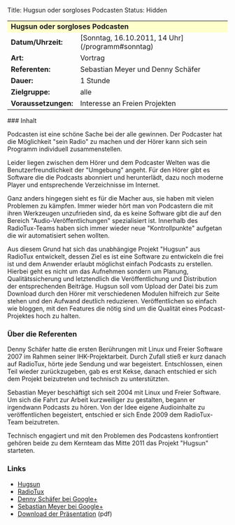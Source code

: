 Title: Hugsun oder sorgloses Podcasten
Status: Hidden

<table border="0" cellpadding="3" cellspacing="0" width="100%">
<tr>
<td colspan="3" style="font-weight: bold; background-color: #ffffcc;;">
Hugsun oder sorgloses Podcasten

</td>
</tr>
<tr>
<td style="font-weight: bold;">
Datum/Uhrzeit:

</td>
<td>
[Sonntag, 16.10.2011, 14 Uhr](/programm#sonntag)

</td>
</tr>
<tr>
<td style="font-weight: bold;">
Art:

</td>
<td>
Vortrag

</td>
</tr>
<tr>
<td style="font-weight: bold;">
Referenten:

</td>
<td>
Sebastian Meyer und Denny Schäfer

</td>
</tr>
<tr>
<td style="font-weight: bold;">
Dauer:

</td>
<td>
1 Stunde

</td>
</tr>
<tr>
<td style="font-weight: bold;">
Zielgruppe:

</td>
<td>
alle

</td>
</tr>
<tr>
<td style="font-weight: bold;">
Voraussetzungen:

</td>
<td>
Interesse an Freien Projekten

</td>
</tr>
</table>
### Inhalt

Podcasten ist eine schöne Sache bei der alle gewinnen. Der Podcaster hat
die Möglichkeit "sein Radio" zu machen und der Hörer kann sich sein
Programm individuell zusammenstellen.

Leider liegen zwischen dem Hörer und dem Podcaster Welten was die
Benutzerfreundlichkeit der "Umgebung" angeht. Für den Hörer gibt es
Software die die Podcasts abonniert und herunterlädt, dazu noch moderne
Player und entsprechende Verzeichnisse im Internet.

Ganz anders hingegen sieht es für die Macher aus, sie haben mit vielen
Problemen zu kämpfen. Immer wieder hört man von Podcastern die mit ihren
Werkzeugen unzufrieden sind, da es keine Software gibt die auf den
Bereich "Audio-Veröffentlichungen" spezialisiert ist. Innerhalb des
RadioTux-Teams haben sich immer wieder neue "Kontrollpunkte" aufgetan
die wir automatisiert sehen wollten.

Aus diesem Grund hat sich das unabhängige Projekt "Hugsun" aus RadioTux
entwickelt, dessen Ziel es ist eine Software zu entwickeln die frei ist
und dem Anwender erlaubt möglichst einfach Podcasts zu erstellen.
Hierbei geht es nicht um das Aufnehmen sondern um Planung,
Qualitätssicherung und letztendlich die Veröffentlichung und
Distribution der entsprechenden Beiträge. Hugsun soll vom Upload der
Datei bis zum Download durch den Hörer mit verschiedenen Modulen
hilfreich zur Seite stehen und den Aufwand deutlich reduzieren.
Veröffentlichen so einfach wie bloggen, mit den Features die nötig sind
um die Qualität eines Podcast-Projektes hoch zu halten.

### Über die Referenten

Denny Schäfer hatte die ersten Berührungen mit Linux und Freier Software
2007 im Rahmen seiner IHK-Projektarbeit. Durch Zufall stieß er kurz
danach auf RadioTux, hörte jede Sendung und war begeistert.
Entschlossen, einen Teil wieder zurückzugeben, gab es erst Kekse, danach
entschied er sich dem Projekt beizutreten und technisch zu
unterstützten.

Sebastian Meyer beschäftigt sich seit 2004 mit Linux und Freier
Software. Um sich die Fahrt zur Arbeit kurzweiliger zu gestalten, begann
er irgendwann Podcasts zu hören. Von der Idee eigene Audioinhalte zu
veröffentlichen begeistert, entschied er sich Ende 2009 dem
RadioTux-Team beizutreten.

Technisch engagiert und mit den Problemen des Podcastens konfrontiert
gehören beide zu dem Kernteam das Mitte 2011 das Projekt "Hugsun"
starteten.

### Links

-   [Hugsun](http://hugsun.org/)
-   [RadioTux](http://blog.radiotux.de/)
-   [Denny Schäfer bei
    Google+](https://plus.google.com/117712032058288132040)
-   [Sebastian Meyer bei
    Google+](https://plus.google.com/103422154498784709654)
-   [Download der
    Präsentation](http://www.ubucon.de/sites/www.ubucon.local/files/Hugsun_oder_sorgloses_Podcasten.pdf)
    (pdf)


